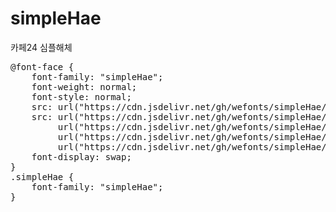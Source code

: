 # simpleHae
카페24 심플해체

<pre>
@font-face {
    font-family: "simpleHae";
    font-weight: normal;
    font-style: normal;
    src: url("https://cdn.jsdelivr.net/gh/wefonts/simpleHae/simpleHae.eot");
    src: url("https://cdn.jsdelivr.net/gh/wefonts/simpleHae/simpleHae.eot?#iefix") format("embedded-opentype"),
         url("https://cdn.jsdelivr.net/gh/wefonts/simpleHae/simpleHae.woff2") format("woff2"),
         url("https://cdn.jsdelivr.net/gh/wefonts/simpleHae/simpleHae.woff") format("woff"),
         url("https://cdn.jsdelivr.net/gh/wefonts/simpleHae/simpleHae.ttf") format("truetype");
    font-display: swap;
} 
.simpleHae {
    font-family: "simpleHae";
}
</pre>
